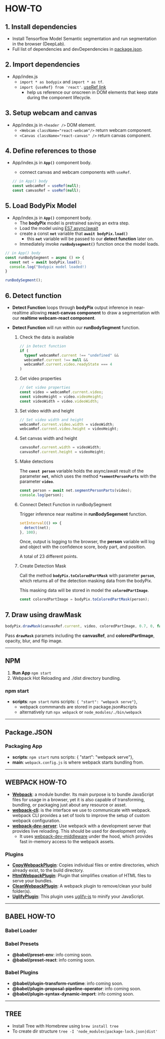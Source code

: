 # HOW-TO

## **1.** Install dependencies

- Install Tensorflow Model Semantic segmentation and run segmentation in the browser (DeepLab).
- Full list of dependencies and devDependencies in [package.json]().

## **2.** Import dependencies

- App/index.js
  - `import * as bodypix` and `import * as tf`.
  - `import {useRef} from 'react'`. [useRef link](https://reactjs.org/docs/hooks-reference.html#useref)
    - help us reference our onscreen in DOM elements that keep state during the component lifecycle.

## **3.** Setup webcam and canvas

- App/index.js in `<header />` DOM element.
  - `<Webcam className="react-webcam"/>` return webcam component.
  - `<Canvas className="react-canvas" />` return canvas component.

## **4.** Define references to those

- App/index.js in **`App()`** component body.

  - connect canvas and webcam components with `useRef`.

  ```javascript
  // in App() body
  const webcamRef = useRef(null);
  const camvasRef = useRef(null);
  ```

## **5.** Load BodyPix Model

- App/index.js in **`App()`** component body.
  - The **bodyPix** model is pretrained saving an extra step.
  - Load the model using [ES7 async/await](https://developer.mozilla.org/en-US/docs/Learn/JavaScript/Asynchronous/Async_await)
  - create a const **`net`** variable that **`await bodyPix.load()`**
    - this **`net`** variable will be passed to our **detect function** later on.
  - Immediately invoke **`runBodysegment()`** function once the model loads.

```javascript
// in App() body
const runBodySegment = async () => {
  const net = await bodyPix.load();
  console.log("Bodypix model loaded!)
}

runBodySegment();
```

## **6.** Detect function

- **Detect Function** loops through **bodyPix** output inference in near-realtime allowing **react-canvas component** to draw a segmentation with our **realtime webcam-react component**.
- **Detect Function** will run within our **runBodySegment** function.

  1. Check the data is available

     ```javascript
     // in Detect function
     if (
       typeof webcamRef.current !== "undefined" &&
       webcamRef.current !== null &&
       webcamRef.current.video.readyState === 4
     )
     ```

  2. Get video properties

     ```javascript
     // Get video properties
     const video = webcamRef.current.video;
     const videoHeight = video.videoHeight;
     const videoWidth = video.videoWidth;
     ```

  3. Set video width and height

     ```javascript
     // Set video width and height
     webcamRef.current.video.width = videoWidth;
     webcamRef.current.video.height = videoHeight;
     ```

  4. Set canvas width and height

     ```javascript
     canvasRef.current.width = videoWidth;
     canvasRef.current.height = videoHeight;
     ```

  5. Make detections

     The **`const person`** variable holds the async/await result of the parameter **`net`**, which uses the method **`*sementPersonParts`** with the parameter **`video`**.

     ```javascript
     const person = await net.segmentPersonParts(video);
     console.log(person);
     ```

  6. Connect Detect Function in runBodySegment

     Trigger inference near realtime in **runBodySegement** function.

     ```javascript
     setInterval(() => {
       detect(net);
     }, 100);
     ```

     Once, output is logging to the browser, the **person** variable will log and object with the confidence score, body part, and position.

     A total of 23 different points.

  7. Create Detection Mask

     Call the method **`bodyPix.toColoredPartMask`** with parameter **`person`**, which returns all of the detection masking data from the bodyPix.

     This masking data will be stored in model the **`coloredPartImage`**.

     ```javascript
     const coloredPartImage = bodyPix.toColoredPartMask(person);
     ```

## **7.** Draw using drawMask

```javascript
bodyPix.drawMask(canvasRef.current, video, coloredPartImage, 0.7, 0, false);
```

Pass **`drawMask`** paramets including the **canvasRef**, and **coloredPartImage**, opacity, blur, and flip image.

---

## NPM

1. **Run App** `npm start`
2. Webpack Hot Reloading and ./dist directory bundling.

### npm start

- **scripts**: `npm start` runs scripts: `{ "start": "webpack serve"}`,
  - webpack commmands are stored in package.json#scripts
  - alternatively run `npx webpack` or `node_modules/./bin/webpack`

---

## Package.JSON

### Packaging App

- **scripts**: `npm start` runs scripts: { "start": "webpack serve"},
- **main**: `webpack.config.js` is where webpack starts bundling from.

---

## WEBPACK HOW-TO

- [**Webpack**](https://www.npmjs.com/package/webpack): a module bundler. Its main purpose is to bundle JavaScript files for usage in a browser, yet it is also capable of transforming, bundling, or packaging just about any resource or asset.
- [**webpack-cli**](https://www.npmjs.com/package/webpack-cli): is the interface we use to communicate with webpack. webpack CLI provides a set of tools to improve the setup of custom webpack configuration.
- [**webpack-dev-server**](https://www.npmjs.com/package/webpack-dev-server): Use webpack with a development server that provides live reloading. This should be used for development only.
  - It uses [webpack-dev-middleware](https://github.com/webpack/webpack-dev-middleware) under the hood, which provides fast in-memory access to the webpack assets.

### Plugins

- [**CopyWebpackPlugin**](https://www.npmjs.com/package/copy-webpack-plugin): Copies individual files or entire directories, which already exist, to the build directory.
- [**HtmlWebpackPlugin**](https://www.npmjs.com/package/html-webpack-plugin): Plugin that simplifies creation of HTML files to serve your bundles.
- [**CleanWebpackPlugin**](https://www.npmjs.com/package/clean-webpack-plugin): A webpack plugin to remove/clean your build folder(s).
- [**UglifyPlugin**](https://www.npmjs.com/package/uglifyjs-webpack-plugin): This plugin uses [uglify-js](https://github.com/mishoo/UglifyJS) to minify your JavaScript.

---

## BABEL HOW-TO

### Babel Loader

### Babel Presets

- **@babel/preset-env**: info coming soon.
- **@babel/preset-react**: info coming soon.

### Babel Plugins

- **@babel/plugin-transform-runtime**: info coming soon.
- **@babel/plugin-proposal-pipeline-operator**: info coming soon.
- **@babel/plugin-syntax-dynamic-import**: info coming soon.

---

## TREE

- Install Tree with Homebrew using `brew install tree`
- To create dir structure `tree -I 'node_modules|package-lock.json|dist'`
